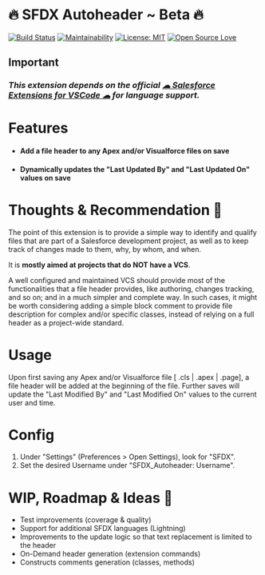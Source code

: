 # 🔥 SFDX Autoheader ~ Beta 🔥

[![Build Status](https://travis-ci.org/HugoOM/sfdx_autoheader.svg?branch=master)](https://travis-ci.org/HugoOM/sfdx_autoheader)
[![Maintainability](https://api.codeclimate.com/v1/badges/64c16d2180411eb66da5/maintainability)](https://codeclimate.com/github/HugoOM/sfdx_autoheader/maintainability)
[![License: MIT](https://img.shields.io/badge/License-MIT-blue.svg)](https://opensource.org/licenses/MIT)
[![Open Source Love](https://badges.frapsoft.com/os/v1/open-source.svg?v=103)](https://github.com/HugoOM/sfdx_autoheader)

## **Important**

### _This extension depends on the official [☁ Salesforce Extensions for VSCode ☁](https://marketplace.visualstudio.com/items?itemName=salesforce.salesforcedx-vscode) for language support._

# Features

- #### Add a file header to any Apex and/or Visualforce files on save
- #### Dynamically updates the "Last Updated By" and "Last Updated On" values on save

# Thoughts & Recommendation 🧠

The point of this extension is to provide a simple way to identify and qualify files that are part of a Salesforce development project, as well as to keep track of changes made to them, why, by whom, and when.

It is **mostly aimed at projects that do NOT have a VCS**.

A well configured and maintained VCS should provide most of the functionalities that a file header provides, like authoring, changes tracking, and so on; and in a much simpler and complete way. In such cases, it might be worth considering adding a simple block comment to provide file description for complex and/or specific classes, instead of relying on a full header as a project-wide standard.

# Usage

Upon first saving any Apex and/or Visualforce file [ .cls | .apex | .page], a file header will be added at the beginning of the file.
Further saves will update the "Last Modified By" and "Last Modified On" values to the current user and time.

# Config

1.  Under "Settings" (Preferences > Open Settings), look for "SFDX".
2.  Set the desired Username under "SFDX_Autoheader: Username".

# WIP, Roadmap & Ideas 🦄

- Test improvements (coverage & quality)
- Support for additional SFDX languages (Lightning)
- Improvements to the update logic so that text replacement is limited to the header
- On-Demand header generation (extension commands)
- Constructs comments generation (classes, methods)
